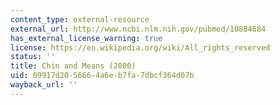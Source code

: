 ```yaml
---
content_type: external-resource
external_url: http://www.ncbi.nlm.nih.gov/pubmed/10884684
has_external_license_warning: true
license: https://en.wikipedia.org/wiki/All_rights_reserved
status: ''
title: Chin and Means (2000)
uid: 09917d20-5666-4a6e-b7fa-7dbcf364d07b
wayback_url: ''
---
```

